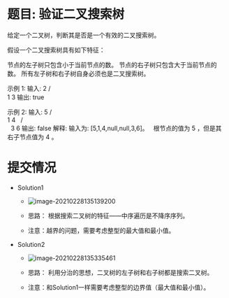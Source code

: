 # 题目: 验证二叉搜索树
给定一个二叉树，判断其是否是一个有效的二叉搜索树。

假设一个二叉搜索树具有如下特征：

节点的左子树只包含小于当前节点的数。
节点的右子树只包含大于当前节点的数。
所有左子树和右子树自身必须也是二叉搜索树。

示例 1:
输入:
    2
   / \
  1   3
输出: true

示例 2:
输入:
    5
   / \
  1   4
     / \
    3   6
输出: false
解释: 输入为: [5,1,4,null,null,3,6]。
     根节点的值为 5 ，但是其右子节点值为 4 。

# 提交情况
- Solution1

  - ![image-20210228135139200](e:\workspaces\leetcode\098\题目.assets\image-20210228135139200.png)

  - 思路： 根据搜索二叉树的特征——中序遍历是不降序序列。
  - 注意：越界的问题，需要考虑整型的最大值和最小值。

- Solution2

  - ![image-20210228135335461](e:\workspaces\leetcode\098\题目.assets\image-20210228135335461.png)

  - 思路： 利用分治的思想，二叉树的左子树和右子树都是搜索二叉树。
  - 注意：和Solution1一样需要考虑整型的边界值（最大值和最小值）。